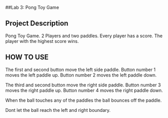 
##Lab 3: Pong Toy Game
## Project Description 

Pong Toy Game. 2 Players and two paddles. Every player has a score. The player with the highest score wins. 

## HOW TO USE 

The first and second button move the left side paddle. Button number 1 moves the left paddle up. Button number 2 moves the left paddle down.

The third and second button move the right side paddle. Button number 3 moves the right paddle up. Button number 4 moves the right paddle down.

When the ball touches any of the paddles the ball bounces off the paddle.

Dont let the ball reach the left and right boundary.

